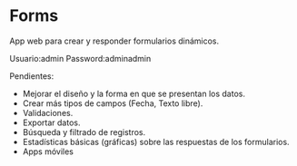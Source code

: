 # Forms

App web para crear y responder formularios dinámicos. 

Usuario:admin
Password:adminadmin

Pendientes:
* Mejorar el diseño y la forma en que se presentan los datos.
* Crear más tipos de campos (Fecha, Texto libre).
* Validaciones.
* Exportar datos.
* Búsqueda y filtrado de registros.
* Estadísticas básicas (gráficas) sobre las respuestas de los formularios.
* Apps móviles
